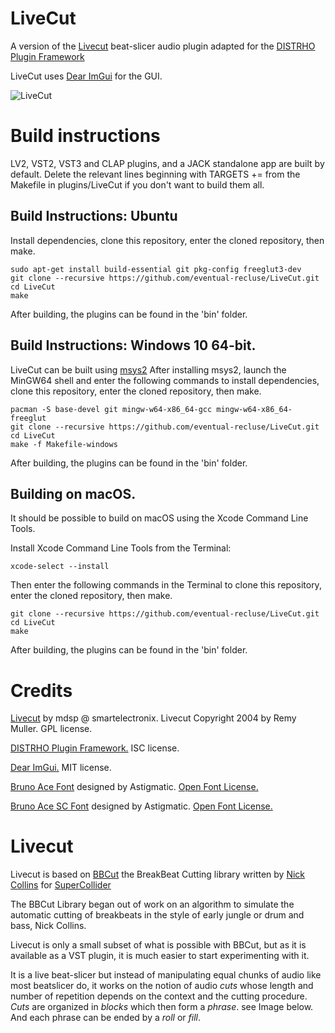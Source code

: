 # LiveCut

A version of the [Livecut](https://github.com/mdsp/Livecut) beat-slicer audio plugin adapted for the [DISTRHO Plugin Framework](https://github.com/DISTRHO/DPF)

LiveCut uses [Dear ImGui](https://github.com/ocornut/imgui) for the GUI.

![LiveCut](https://raw.githubusercontent.com/eventual-recluse/LiveCut/master/plugins/LiveCut/LiveCut_Screenshot.png "LiveCut")<br/>

# Build instructions

LV2, VST2, VST3 and CLAP plugins, and a JACK standalone app are built by default. Delete the relevant lines beginning with TARGETS += from the Makefile in plugins/LiveCut if you don't want to build them all.

## Build Instructions: Ubuntu
Install dependencies, clone this repository, enter the cloned repository, then make.
```
sudo apt-get install build-essential git pkg-config freeglut3-dev
git clone --recursive https://github.com/eventual-recluse/LiveCut.git
cd LiveCut
make
```
After building, the plugins can be found in the 'bin' folder.

## Build Instructions: Windows 10 64-bit.
LiveCut can be built using [msys2](https://www.msys2.org/)
After installing msys2, launch the MinGW64 shell and enter the following commands to install dependencies, clone this repository, enter the cloned repository, then make.
```
pacman -S base-devel git mingw-w64-x86_64-gcc mingw-w64-x86_64-freeglut
git clone --recursive https://github.com/eventual-recluse/LiveCut.git
cd LiveCut
make -f Makefile-windows
```
After building, the plugins can be found in the 'bin' folder.

## Building on macOS.
It should be possible to build on macOS using the Xcode Command Line Tools.

Install Xcode Command Line Tools from the Terminal:
```
xcode-select --install
```
Then enter the following commands in the Terminal to clone this repository, enter the cloned repository, then make.
```
git clone --recursive https://github.com/eventual-recluse/LiveCut.git
cd LiveCut
make
```
After building, the plugins can be found in the 'bin' folder.

# Credits
[Livecut](https://github.com/mdsp/Livecut) by mdsp @ smartelectronix. Livecut Copyright 2004 by Remy Muller. GPL license.

[DISTRHO Plugin Framework.](https://github.com/DISTRHO/DPF) ISC license.

[Dear ImGui.](https://github.com/ocornut/imgui) MIT license.

[Bruno Ace Font](https://fonts.google.com/specimen/Bruno+Ace) designed by Astigmatic. [Open Font License.](https://scripts.sil.org/cms/scripts/page.php?site_id=nrsi&id=OFL)

[Bruno Ace SC Font](https://fonts.google.com/specimen/Bruno+Ace+SC) designed by Astigmatic. [Open Font License.](https://scripts.sil.org/cms/scripts/page.php?site_id=nrsi&id=OFL)



Livecut
=======

Livecut is based on [BBCut](http://www.cus.cam.ac.uk/~nc272/papers/pdfs/bbcutlib.pdf) the BreakBeat Cutting library written by [Nick Collins](http://www.cus.cam.ac.uk/~nc272/) for [SuperCollider](http://supercollider.sourceforge.net/)

The BBCut Library began out of work on an algorithm to simulate the automatic cutting of breakbeats in the style of early jungle or drum and bass, Nick Collins.

Livecut is only a small subset of what is possible with BBCut, but as it is available as a VST plugin, it is much easier to start experimenting with it.

It is a live beat-slicer but instead of manipulating equal chunks of audio like most beatslicer do, it works on the notion of audio *cuts* whose length and number of repetition depends on the context and the cutting procedure. 
*Cuts* are organized in *blocks* which then form a *phrase*. see Image below. And each phrase can be ended by a *roll* or *fill*.
